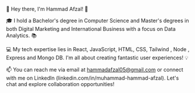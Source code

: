👋 Hey there, I'm Hammad Afzal! 🚀

🎓 I hold a Bachelor's degree in Computer Science and Master's degrees in both Digital Marketing and International Business with a focus on Data Analytics. 📚

💻 My tech expertise lies in React, JavaScript, HTML, CSS, Tailwind , Node , Express and Mongo DB. I'm all about creating fantastic user experiences! 💡

📫 You can reach me via email at hammadafzal05@gmail.com or connect with me on LinkedIn (linkedin.com/in/muhammad-hammad-afzal). Let's chat and explore collaboration opportunities!

<!---
hammad42662/hammad42662 is a ✨ special ✨ repository because its `README.md` (this file) appears on your GitHub profile.
You can click the Preview link to take a look at your changes.
--->
